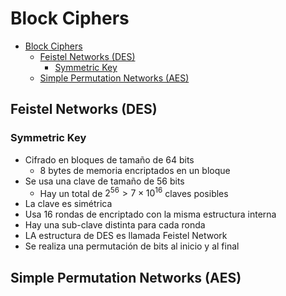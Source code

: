 # Block Ciphers

- [Block Ciphers](#block-ciphers)
  - [Feistel Networks (DES)](#feistel-networks-des)
    - [Symmetric Key](#symmetric-key)
  - [Simple Permutation Networks (AES)](#simple-permutation-networks-aes)

## Feistel Networks (DES)

### Symmetric Key

- Cifrado en bloques de tamaño de 64 bits
  - 8 bytes de memoria encriptados en un bloque
- Se usa una clave de tamaño de 56 bits
  - Hay un total de $2^{56} > 7 \times 10^{16}$ claves posibles
- La clave es simétrica
- Usa 16 rondas de encriptado con la misma estructura interna
- Hay una sub-clave distinta para cada ronda
- LA estructura de DES es llamada Feistel Network
- Se realiza una permutación de bits al inicio y al final

## Simple Permutation Networks (AES)
